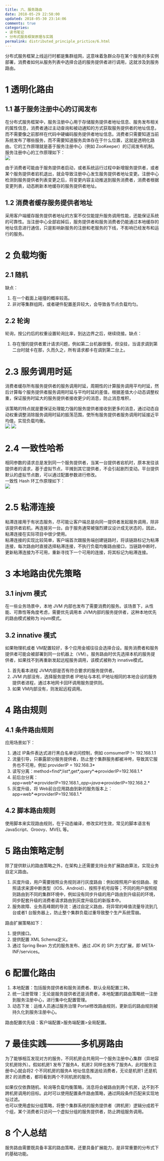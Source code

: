 ```yaml
---
title: 六、服务路由
date: 2018-05-29 22:58:00
updated: 2018-05-30 23:14:06
comments: true
categories: 
- 读书笔记
- 分布式服务框架原理与实践
permalink: distributed_principle_prictice/6.html    
---
```


分布式服务框架上线运行时都是集群组网，这意味着急群众存在某个服务的多实例部署，消费者如何从服务列表中选择合适的服务提供者进行调用，这就涉及到服务路由。

# 1 透明化路由

## 1.1 基于服务注册中心的订阅发布

在分布式服务框架中，服务注册中心用于存储服务提供者地址信息、服务发布相关的属性信息，消费者通过主动查询和被动通知的方式获取服务提供者的地址信息，而不需要像之前那样在代码中硬编码服务提供者地址信息。消费者只需要知道当前系统发布了哪些服务，而不需要知道服务具体存在于什么位置，这就是透明化路由。它的工作原理就是基于服务注册中心（例如 ZooKeeper）的订阅发布机制。  
服务注册中心的工作原理如下：  
![][1]  
  
由于消费者可能由于服务提供者启动，或者系统运行过程中新增服务提供者，或者某个服务提供者宕机退出，就会导致注册中心发生服务提供者地址变更。注册中心检测到服务提供者列表变更之后，将变更内容主动推送到服务消费者，消费者根据变更列表，动态刷新本地缓存的服务提供者地址。

## 1.2 消费者缓存服务提供者地址

采用客户端缓存服务提供者地址的方案不仅仅能提升服务调用性能，还能保证系统的可靠性。当注册中心全部宕掉后，服务提供者和服务消费者仍能通过本地缓存的地址信息进行通信，只是影响新服务的注册和老服务的下线，不影响已经发布和运行的服务。

# 2 负载均衡

## 2.1 随机

缺点：  
1. 在一个截面上碰撞的概率较高。
2. 非对等集群组网，或者硬件配置差异较大，会导致各节点负载均匀。

## 2.2 轮询

轮询，按公约后的权重设置轮询比率，到达边界之后，继续绕接。缺点：  
1. 存在慢的提供者累计请求问题，例如第二台机器很慢，但没挂，当请求调到第二台时就卡在那，久而久之，所有请求都卡在调到第二台上。

# 2.3 服务调用时延

消费者缓存所有服务提供者的服务调用时延，周期性的计算服务调用平均时延，然后计算每个服务提供者服务调用时延与平均时延的差值，根据差值大小动态调整权重，保证服务时延大的服务提供者接收更少的消息，防止消息堆积，  
  
该策略的特点就是要保证处理能力强的服务提供者接收到更多的消息，通过动态自动权重调整消除服务调用时延的振荡范围，使所有服务提供者服务调用时延接近平均值，实现负载均衡。  
![][2] ![][3]

# 2.4 一致性哈希

相同参数的请求总是发到同一个服务提供者，当某一台提供者宕机时，原本发往该提供者的请求，基于虚拟节点，平摊到其它提供者，不会引起剧烈变动。平台提供默认的虚拟节点数，可以通过配置参数进行修改。  
一致性 Hash 环工作原理如下：  
![][4]

# 2.5 粘滞连接

粘滞连接用于有状态服务，尽可能让客户端总是向同一提供者发起服务调用，除非该提供者宕机，再连接另一台。由于服务通常被强烈建议设计成无状态的，因此，粘滞连接在实际项目中很少使用。  
粘滞连接的实现比较简单，客户端首次跟服务端创建链路时，将该链路标记为粘滞连接，每次路由时直接选择粘滞连接，不执行负载均衡路由接口，当链路中断时，更新粘滞连接为不可用，重新寻找下一个可用的连接，将其标记为粘滞连接。

# 3 本地路由优先策略

## 3.1 injvm 模式

在一些业务场景中，本地 JVM 内部也发布了需要消费的服务。该场景下，从性能、可靠性等角度考虑，需要优先调用本 JVM内部的服务提供者，这种本地优先的路由模式被称为 injvm模式。

## 3.2 innative 模式

如果物理机或者 VM配置较好，多个应用金城往往会选择合设。服务消费者和服务提供者可能会被部署到同一台机器上（VM）。服务路由时优先选择本机的服务提供者，如果找不到再重新发起远程服务调用，该模式被称为 innative模式。
1. 首先看本进程 JVM内部是否有符合要求的服务提供者。
2. JVM 内部没有，选择服务提供者 IP地址与本机 IP地址相同的本地合设的服务提供者进程，通过本地网卡回环调用服务提供则。
3. 如果 VM内部没有，则发起远程调用。

# 4 路由规则

## 4.1 条件路由规则

应用场景如下：
1. 通过 IP条件表达式进行黑白名单访问控制，例如 comsumerIP != 192.168.1.1
2. 流量引导，只暴露部分服务提供者，防止整个集群服务都被冲垮，导致其它服务也不可用，例如 providerIP = 192.168.3*
3. 读写分离：method=find*,list*,get*,query*=>providerIP=192.168.1.*
4. 前后台分离：app=web*=>providerIP=192.168.1.*,app=java*=>providerIP=192.168.2.*
5. 灰度升级，将 Web前台应用路由到新的服务版本上：app=web*=>providerIP=192.168.1.*

## 4.2 脚本路由规则

使用脚本来实现路由规则，在于动态编译，修改实时生效，常见的脚本语言有 JavaScript、Groovy、MVEL 等。

# 5 路由策略定制

除了提供默认的路由策略之外，在架构上还需要支持业务扩展路由算法，实现业务自定义路由。  
1. 灰度升级，用户需要按照业务规则进行灰度路由：例如按照用户省份路由、按照请求来源中断类型（IOS、Android）、按照手机号段等；不同的用户按照规则路由到不同的集群环境中，例如没有同步升级的用户路由到升级前的环境，同步配套升级的消费者请求路由到灰度升级后的新版本中。
2. 服务故障、业务高峰期的导流：通过自定义路由，将异常的峰值流量导流到几台或者1 台服务器上，防止整个集群负载过重导致整个生产系统雪崩。

路由扩展策略如下：  
1. 提供接口。
2. 提供配置 XML Schema定义。
3. 通过 Spring Bean 方式的服务发布、通过 JDK 的 SPI 方式扩展，即 META-INF/services。

# 6 配置化路由

1. 本地配置：包括服务提供者和服务消费者、默认全局配置三种。
2. 统一注册管理：无论是服务提供者还是消费者，本地配置的路由策略统一注册到服务注册中心，进行集中化配置管理。
3. 动态下发：运维人员通过服务治理 Portal修改路由规则，更新后的路由规则被持久化到服务注册中心。
  
路由配置优先级：客户端配置>服务端配置>全局配置。

# 7 最佳实践————多机房路由

为了能够相互发现对方的服务，不同机房会共用同一个服务注册中心集群（异地容灾机房除外）。假如机房1 发布了服务A，机房2 同样也发布了服务A，此时服务注册中心就会将2 个不同机房的服务A 地址信息推送给消费者，无论是机房1 还是机房2 的消费者，都将看到两个不同机房的服务。  
  
如果仅仅依靠随机、轮询等负载均衡策略，消息将会被路由到两个机房，达不到不跨机房调用的目标。此时可以使用配置条件路由策略，通过网段条件匹配来实现地址过滤。  
也可以使用虚拟分组策略，将整个集群系统的服务提供者（跨机房）逻辑分成若干个组，某个消费者只访问一个虚拟分组的服务提供者，防止跨组服务调用。

# 8 个人总结

服务路由需要既具备丰富的路由策略，还要具备扩展能力，是非常重要的分布式下的基础功能。

[1]:http://leran2deeplearnjavawebtech.oss-cn-beijing.aliyuncs.com/learn/distributed_principle_prictice/6_1.png
[2]:http://leran2deeplearnjavawebtech.oss-cn-beijing.aliyuncs.com/learn/distributed_principle_prictice/6_2.png
[3]:http://leran2deeplearnjavawebtech.oss-cn-beijing.aliyuncs.com/learn/distributed_principle_prictice/6_3.png
[4]:http://leran2deeplearnjavawebtech.oss-cn-beijing.aliyuncs.com/learn/distributed_principle_prictice/6_4.png